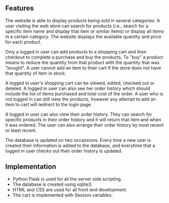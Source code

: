 

## Features
The website is able to display products being sold in several categories. A user visiting the web store can search for products (i.e., search for a specific item name and display that item or similar items) or display all items in a certain category. The website displays the available quantity and price for each product.

Only a logged in user can add products to a shopping cart and then checkout to complete a purchase and buy the products. To "buy" a product means to reduce the quantity from that product with the quantity that was "bought".  A user cannot add an item to their cart if the store does not have that quantity of item in stock.  

A logged in user's shopping cart can be viewed, edited, checked out or deleted. A logged in user can also see her order history which should include the list of items purchased and total cost of the order. A user who is not logged in can still view the products, however any attempt to add an item to cart will redirect to the login page.  

A logged in user can also view their order history.  They can search for specific products in their order history and it will return that item and when it was ordered.  The user can also arrange their order history by most recent or least recent.  

The database is updated on two occassions.  Every time a new user is created their information is added to the database, and everytime that a logged in user checks out their order history is updated.  

## Implementation
- Python Flask is used for all the server side scripting.
- The database is created using sqlite3.  
- HTML and CSS are used for all front end development.  
- The cart is implemented with Session variables.

